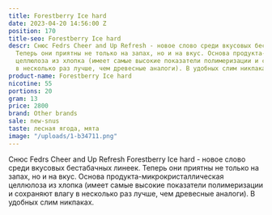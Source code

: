 ```yaml
---
title: Forestberry Ice hard
date: 2023-04-20 14:56:00 Z
position: 170
title-seo: Forestberry Ice hard
descr: Снюс Fedrs Cheer and Up Refresh - новое слово среди вкусовых бестабачных линеек.
  Теперь они приятны не только на запах, но и на вкус. Основа продукта-микрокристаллическая
  целлюлоза из хлопка (имеет самые высокие показатели полимеризации и сохраняют влагу
  в несколько раз лучше, чем древесные аналоги). В удобных слим никпаках.
product-name: Forestberry Ice hard
nicotine: 55
portions: 20
gram: 13
price: 2800
brand: Other brands
sale: new-snus
taste: лесная ягода, мята
image: "/uploads/1-b34711.png"
---
```


Снюс Fedrs Cheer and Up Refresh Forestberry Ice hard - новое слово среди вкусовых бестабачных линеек. Теперь они приятны не только на запах, но и на вкус. Основа продукта-микрокристаллическая целлюлоза из хлопка (имеет самые высокие показатели полимеризации и сохраняют влагу в несколько раз лучше, чем древесные аналоги). В удобных слим никпаках.